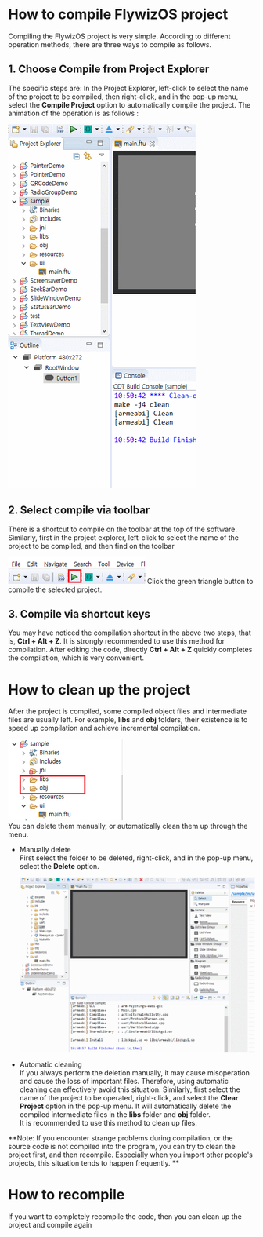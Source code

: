 # How to compile FlywizOS project
Compiling the FlywizOS project is very simple. According to different operation methods, there are three ways to compile as follows.  
## 1.  Choose Compile from Project Explorer   
The specific steps are: In the Project Explorer, left-click to select the name of the project to be compiled, then right-click, and in the pop-up menu, select the **Compile Project** option to automatically compile the project. The animation of the operation is as follows :

 ![从上下文菜单选择编译](assets/compile_from_context_menu.gif)  
## 2. Select compile via toolbar  
There is a shortcut to compile on the toolbar at the top of the software. Similarly, first in the project explorer, left-click to select the name of the project to be compiled, and then find on the toolbar

![](assets/compile_from_toolbar.png) Click the green triangle button to compile the selected project.

## 3. Compile via shortcut keys
You may have noticed the compilation shortcut in the above two steps, that is, **Ctrl + Alt + Z**. It is strongly recommended to use this method for compilation. After editing the code, directly **Ctrl + Alt + Z** quickly completes the compilation, which is very convenient.


# How to clean up the project
After the project is compiled, some compiled object files and intermediate files are usually left. For example, **libs** and **obj** folders, their existence is to speed up compilation and achieve incremental compilation.

![](assets/mark_libs_obj.png)  
You can delete them manually, or automatically clean them up through the menu.

* Manually delete  
 First select the folder to be deleted, right-click, and in the pop-up menu, select the **Delete** option.

  ![手动删除文件夹](assets/delete_folder.gif)

* Automatic cleaning  
If you always perform the deletion manually, it may cause misoperation and cause the loss of important files. Therefore, using automatic cleaning can effectively avoid this situation.
Similarly, first select the name of the project to be operated, right-click, and select the **Clear Project** option in the pop-up menu. It will automatically delete the compiled intermediate files in the **libs** folder and **obj** folder.  
It is recommended to use this method to clean up files.

**Note: If you encounter strange problems during compilation, or the source code is not compiled into the program, you can try to clean the project first, and then recompile. Especially when you import other people's projects, this situation tends to happen frequently. **

# How to recompile
If you want to completely recompile the code, then you can clean up the project and compile again





